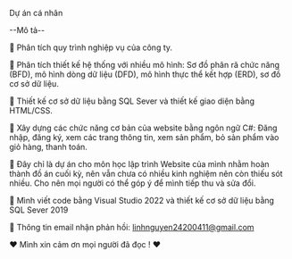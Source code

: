 Dự án cá nhân

--Mô tả--

📌 Phân tích quy trình nghiệp vụ của công ty.

📌 Phân tích thiết kế hệ thống với nhiều mô hình: Sơ đồ phân rã chức năng (BFD), mô hình dòng dữ liệu (DFD), mô hình thực thể kết hợp (ERD), sơ đồ cơ sở dữ liệu.

📌 Thiết kế cơ sở dữ liệu bằng SQL Sever và thiết kế giao diện bằng HTML/CSS.

📌 Xây dựng các chức năng cơ bản của website bằng ngôn ngữ C#: Đăng nhập, đăng ký, xem các trang thông tin, xem sản phẩm, bỏ sản phẩm vào giỏ hàng, thanh toán.

💌 Đây chỉ là dự án cho môn học lập trình Website của mình nhằm hoàn thành đồ án cuối kỳ, nên vẫn chưa có nhiều kinh nghiệm nên còn thiếu sót nhiều. Cho nên mọi người có thể góp ý để mình tiếp thu và sửa đổi.


📌 Mình viết code bằng Visual Studio 2022 và thiết kế cơ sở dữ liệu bằng SQL Sever 2019

💌 Thông tin email nhận phản hồi: linhnguyen24200411@gmail.com

❤️ Mình xin cảm ơn mọi người đã đọc ! ❤️

